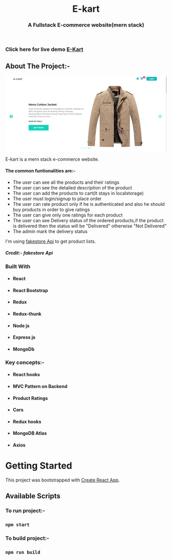 <!-- PROJECT LOGO -->
<p align="center">

  <h1 align="center">E-kart</h1>

  <h3 align="center">
   A Fullstack E-commerce website(mern stack)
  </h3>
 <br />
 
 ### Click here for live demo   <a href="https://e-kart.netlify.app/">E-Kart</a>

</p>

<!-- ABOUT THE PROJECT -->

## About The Project:-

![Home page](https://github.com/Sumukha210/E-kart-website/blob/main/public/img/homepage.png?raw=true "Ekart home page")

E-kart is a mern stack e-commerce website.

#### The common funtionalities are:-

- The user can see all the products and their ratings
- The user can see the detailed description of the product
- The user can add the products to cart(It stays in localstorage)
- The user must login/signup to place order
- The user can rate product only if he is authenticated and also he should buy products in order to give ratings
- The user can give only one ratings for each product
- The user can see Delivery status of the ordered products,if the product is delivered then the status will be "Delivered" otherwise "Not Delivered"
- The admin mark the delivery status

I'm using [fakestore Api](https://fakestoreapi.com/) to get product lists.

##### Credit:- fakestore Api

### Built With

- #### React
- #### React Bootstrap
- #### Redux
- #### Redux-thunk
- #### Node js
- #### Express js
- #### MongoDb

### Key concepts:-

- #### React hooks
- #### MVC Pattern on Backend
- #### Product Ratings
- #### Cors
- #### Redux hooks
- #### MongoDB Atlas
- #### Axios

<!-- GETTING STARTED -->

# Getting Started

This project was bootstrapped with [Create React App](https://github.com/facebook/create-react-app).

## Available Scripts

### To run project:-

### `npm start`

### To build project:-

### `npm run build`
